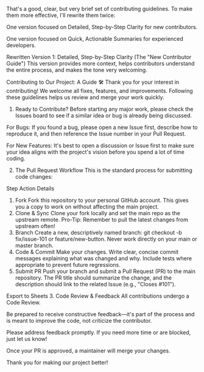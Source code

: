 That's a good, clear, but very brief set of contributing guidelines. To make them more effective, I'll rewrite them twice:

One version focused on Detailed, Step-by-Step Clarity for new contributors.

One version focused on Quick, Actionable Summaries for experienced developers.

Rewritten Version 1: Detailed, Step-by-Step Clarity (The "New Contributor Guide")
This version provides more context, helps contributors understand the entire process, and makes the tone very welcoming.

Contributing to Our Project: A Guide 🛠️
Thank you for your interest in contributing! We welcome all fixes, features, and improvements. Following these guidelines helps us review and merge your work quickly.

1. Ready to Contribute?
Before starting any major work, please check the Issues board to see if a similar idea or bug is already being discussed.

For Bugs: If you found a bug, please open a new Issue first, describe how to reproduce it, and then reference the Issue number in your Pull Request.

For New Features: It's best to open a discussion or Issue first to make sure your idea aligns with the project's vision before you spend a lot of time coding.

2. The Pull Request Workflow
This is the standard process for submitting code changes:

Step	Action	Details
1. Fork	Fork this repository to your personal GitHub account.	This gives you a copy to work on without affecting the main project.
2. Clone & Sync	Clone your fork locally and set the main repo as the upstream remote.	Pro-Tip: Remember to pull the latest changes from upstream often!
3. Branch	Create a new, descriptively named branch: git checkout -b fix/issue-101 or feature/new-button.	Never work directly on your main or master branch.
4. Code & Commit	Make your changes. Write clear, concise commit messages explaining what was changed and why.	Include tests where appropriate to prevent future regressions.
5. Submit PR	Push your branch and submit a Pull Request (PR) to the main repository.	The PR title should summarize the change, and the description should link to the related Issue (e.g., "Closes #101").

Export to Sheets
3. Code Review & Feedback
All contributions undergo a Code Review.

Be prepared to receive constructive feedback—it's part of the process and is meant to improve the code, not criticize the contributor.

Please address feedback promptly. If you need more time or are blocked, just let us know!

Once your PR is approved, a maintainer will merge your changes.

Thank you for making our project better!
